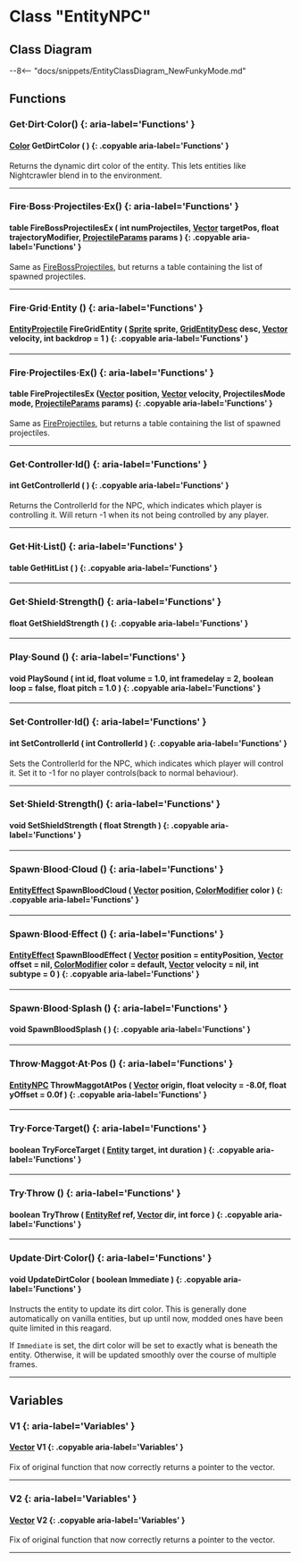 # Class "EntityNPC"

## Class Diagram
--8<-- "docs/snippets/EntityClassDiagram_NewFunkyMode.md"

## Functions

### Get·Dirt·Color() {: aria-label='Functions' }
#### [Color](https://wofsauge.github.io/IsaacDocs/rep/Color.html) GetDirtColor ( ) {: .copyable aria-label='Functions' }
Returns the dynamic dirt color of the entity. This lets entities like Nightcrawler blend in to the environment.

___
### Fire·Boss·Projectiles·Ex() {: aria-label='Functions' }
#### table FireBossProjectilesEx ( int numProjectiles, [Vector](https://wofsauge.github.io/IsaacDocs/rep/Vector.html) targetPos, float trajectoryModifier, [ProjectileParams](https://wofsauge.github.io/IsaacDocs/rep/ProjectileParams.html) params ) {: .copyable aria-label='Functions' }
Same as [FireBossProjectiles](https://wofsauge.github.io/IsaacDocs/rep/EntityNPC.html#firebossprojectiles), but returns a table containing the list of spawned projectiles.

___
### Fire·Grid·Entity () {: aria-label='Functions' }
#### [EntityProjectile](https://wofsauge.github.io/IsaacDocs/rep/EntityProjectile.html) FireGridEntity ( [Sprite](Sprite.md) sprite, [GridEntityDesc](https://wofsauge.github.io/IsaacDocs/rep/GridEntityDesc.html) desc, [Vector](https://wofsauge.github.io/IsaacDocs/rep/Vector.html) velocity, int backdrop = 1 ) {: .copyable aria-label='Functions' }

___
### Fire·Projectiles·Ex() {: aria-label='Functions' }
#### table FireProjectilesEx ([Vector](https://wofsauge.github.io/IsaacDocs/rep/Vector.html) position, [Vector](https://wofsauge.github.io/IsaacDocs/rep/Vector.html) velocity, ProjectilesMode mode, [ProjectileParams](https://wofsauge.github.io/IsaacDocs/rep/ProjectileParams.html) params) {: .copyable aria-label='Functions' }
Same as [FireProjectiles](https://wofsauge.github.io/IsaacDocs/rep/EntityNPC.html#fireprojectiles), but returns a table containing the list of spawned projectiles.

___
### Get·Controller·Id() {: aria-label='Functions' }
#### int GetControllerId ( ) {: .copyable aria-label='Functions' }
Returns the ControllerId for the NPC, which indicates which player is controlling it. Will return -1 when its not being controlled by any player.

___
### Get·Hit·List() {: aria-label='Functions' }
#### table GetHitList ( ) {: .copyable aria-label='Functions' }

___
### Get·Shield·Strength() {: aria-label='Functions' }
#### float GetShieldStrength ( ) {: .copyable aria-label='Functions' }

___
### Play·Sound () {: aria-label='Functions' }
#### void PlaySound ( int id, float volume = 1.0, int framedelay = 2, boolean loop = false, float pitch = 1.0 ) {: .copyable aria-label='Functions' }

___
### Set·Controller·Id() {: aria-label='Functions' }
#### int SetControllerId ( int ControllerId ) {: .copyable aria-label='Functions' }
Sets the ControllerId for the NPC, which indicates which player will control it. Set it to -1 for no player controls(back to normal behaviour).

___
### Set·Shield·Strength() {: aria-label='Functions' }
#### void SetShieldStrength ( float Strength ) {: .copyable aria-label='Functions' }

___
### Spawn·Blood·Cloud () {: aria-label='Functions' }
#### [EntityEffect](EntityEffect.md) SpawnBloodCloud ( [Vector](https://wofsauge.github.io/IsaacDocs/rep/Vector.html) position, [ColorModifier](ColorModifier.md) color ) {: .copyable aria-label='Functions' }

___
### Spawn·Blood·Effect () {: aria-label='Functions' }
#### [EntityEffect](EntityEffect.md) SpawnBloodEffect ( [Vector](https://wofsauge.github.io/IsaacDocs/rep/Vector.html) position = entityPosition, [Vector](https://wofsauge.github.io/IsaacDocs/rep/Vector.html) offset = nil, [ColorModifier](ColorModifier.md) color = default, [Vector](https://wofsauge.github.io/IsaacDocs/rep/Vector.html) velocity = nil, int subtype = 0 ) {: .copyable aria-label='Functions' }

___
### Spawn·Blood·Splash () {: aria-label='Functions' }
#### void SpawnBloodSplash ( ) {: .copyable aria-label='Functions' }

___
### Throw·Maggot·At·Pos () {: aria-label='Functions' }
#### [EntityNPC](EntityNPC.md) ThrowMaggotAtPos ( [Vector](https://wofsauge.github.io/IsaacDocs/rep/Vector.html) origin, float velocity = -8.0f, float yOffset = 0.0f ) {: .copyable aria-label='Functions' }

___
### Try·Force·Target() {: aria-label='Functions' }
#### boolean TryForceTarget ( [Entity](Entity.md) target, int duration ) {: .copyable aria-label='Functions' }

___
### Try·Throw () {: aria-label='Functions' }
#### boolean TryThrow ( [EntityRef](https://wofsauge.github.io/IsaacDocs/rep/EntityRef.html) ref, [Vector](https://wofsauge.github.io/IsaacDocs/rep/Vector.html) dir, int force ) {: .copyable aria-label='Functions' }

___
### Update·Dirt·Color() {: aria-label='Functions' }
#### void UpdateDirtColor ( boolean Immediate ) {: .copyable aria-label='Functions' }
Instructs the entity to update its dirt color. This is generally done automatically on vanilla entities, but up until now, modded ones have been quite limited in this reagard.

If `Immediate` is set, the dirt color will be set to exactly what is beneath the entity. Otherwise, it will be updated smoothly over the course of multiple frames.

___

## Variables
### V1 {: aria-label='Variables' }
#### [Vector](https://wofsauge.github.io/IsaacDocs/rep/Vector.html) V1 {: .copyable aria-label='Variables' }
Fix of original function that now correctly returns a pointer to the vector.
___
### V2 {: aria-label='Variables' }
#### [Vector](https://wofsauge.github.io/IsaacDocs/rep/Vector.html) V2 {: .copyable aria-label='Variables' }
Fix of original function that now correctly returns a pointer to the vector.
___
